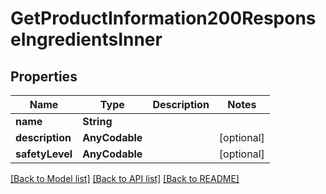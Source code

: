 # GetProductInformation200ResponseIngredientsInner

## Properties
Name | Type | Description | Notes
------------ | ------------- | ------------- | -------------
**name** | **String** |  | 
**description** | **AnyCodable** |  | [optional] 
**safetyLevel** | **AnyCodable** |  | [optional] 

[[Back to Model list]](../README.md#documentation-for-models) [[Back to API list]](../README.md#documentation-for-api-endpoints) [[Back to README]](../README.md)


